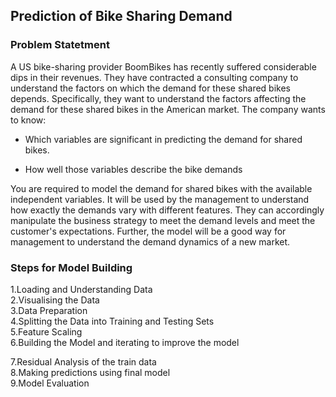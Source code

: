 ## Prediction of Bike Sharing Demand
### Problem Statetment
A US bike-sharing provider BoomBikes has recently suffered considerable dips in their revenues. They have contracted a consulting company to understand the factors on which the demand for these shared bikes depends. Specifically, they want to understand the factors affecting the demand for these shared bikes in the American market. The company wants to know:

- Which variables are significant in predicting the demand for shared bikes.  

- How well those variables describe the bike demands  

You are required to model the demand for shared bikes with the available independent variables. It will be used by the management to understand how exactly the demands vary with different features. They can accordingly manipulate the business strategy to meet the demand levels and meet the customer's expectations. Further, the model will be a good way for management to understand the demand dynamics of a new market.

### Steps for Model Building
1.Loading and Understanding Data  
2.Visualising the Data  
3.Data Preparation  
4.Splitting the Data into Training and Testing Sets  
5.Feature Scaling  
6.Building the Model and iterating to improve the model

7.Residual Analysis of the train data  
8.Making predictions using final model  
9.Model Evaluation
